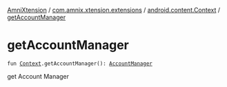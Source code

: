 [AmniXtension](../../index.md) / [com.amnix.xtension.extensions](../index.md) / [android.content.Context](index.md) / [getAccountManager](./get-account-manager.md)

# getAccountManager

`fun `[`Context`](https://developer.android.com/reference/android/content/Context.html)`.getAccountManager(): `[`AccountManager`](https://developer.android.com/reference/android/accounts/AccountManager.html)

get Account Manager

